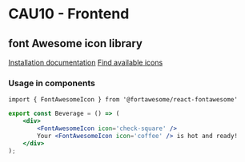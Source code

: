 # CAU10 - Frontend

## font Awesome icon library

[Installation documentation](https://fontawesome.com/how-to-use/on-the-web/using-with/react)
[Find available icons](https://fontawesome.com/icons?d=gallery&p=2&m=free)

### Usage in components

    import { FontAwesomeIcon } from '@fortawesome/react-fontawesome'

```jsx
export const Beverage = () => (
	<div>
		<FontAwesomeIcon icon='check-square' />
		Your <FontAwesomeIcon icon='coffee' /> is hot and ready!
	</div>
);
```
